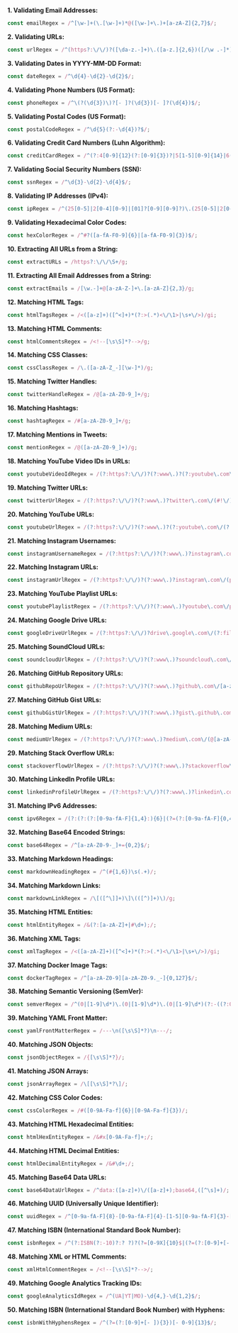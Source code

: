 **1. Validating Email Addresses:**  

```ts
const emailRegex = /^[\w-]+(\.[\w-]+)*@([\w-]+\.)+[a-zA-Z]{2,7}$/;
```

**2. Validating URLs:**  

```ts
const urlRegex = /^(https?:\/\/)?([\da-z.-]+)\.([a-z.]{2,6})([/\w .-]*)*\/?$/;
```

**3. Validating Dates in YYYY-MM-DD Format:**  

```ts
const dateRegex = /^\d{4}-\d{2}-\d{2}$/;
```

**4. Validating Phone Numbers (US Format):**  

```ts
const phoneRegex = /^\(?(\d{3})\)?[- ]?(\d{3})[- ]?(\d{4})$/;
```

**5. Validating Postal Codes (US Format):**  

```ts
const postalCodeRegex = /^\d{5}(?:-\d{4})?$/;
```

**6. Validating Credit Card Numbers (Luhn Algorithm):**  

```ts
const creditCardRegex = /^(?:4[0-9]{12}(?:[0-9]{3})?|5[1-5][0-9]{14}|6(?:011|5[0-9][0-9])[0-9]{12}|3[47][0-9]{13}|3(?:0[0-5]|[68][0-9])[0-9]{11}|(?:2131|1800|35\d{3})\d{11})$/;
```

**7. Validating Social Security Numbers (SSN):**  

```ts
const ssnRegex = /^\d{3}-\d{2}-\d{4}$/;
```

**8. Validating IP Addresses (IPv4):**  

```ts
const ipRegex = /^(25[0-5]|2[0-4][0-9]|[01]?[0-9][0-9]?)\.(25[0-5]|2[0-4][0-9]|[01]?[0-9][0-9]?)\.(25[0-5]|2[0-4][0-9]|[01]?[0-9][0-9]?)\.(25[0-5]|2[0-4][0-9]|[01]?[0-9][0-9]?)$/;
```

**9. Validating Hexadecimal Color Codes:**  

```ts
const hexColorRegex = /^#?([a-fA-F0-9]{6}|[a-fA-F0-9]{3})$/;
```

**10. Extracting All URLs from a String:**  

```ts
const extractURLs = /https?:\/\/\S+/g;
```

**11. Extracting All Email Addresses from a String:**  

```ts
const extractEmails = /[\w.-]+@[a-zA-Z-]+\.[a-zA-Z]{2,3}/g;
```

**12. Matching HTML Tags:**  

```ts
const htmlTagsRegex = /<([a-z]+)([^<]+)*(?:>(.*)<\/\1>|\s+\/>)/gi;
```

**13. Matching HTML Comments:**  

```ts
const htmlCommentsRegex = /<!--[\s\S]*?-->/g;
```

**14. Matching CSS Classes:**  

```ts
const cssClassRegex = /\.([a-zA-Z_-][\w-]*)/g;
```

**15. Matching Twitter Handles:**  

```ts
const twitterHandleRegex = /@[a-zA-Z0-9_]+/g;
```

**16. Matching Hashtags:**  

```ts
const hashtagRegex = /#[a-zA-Z0-9_]+/g;
```

**17. Matching Mentions in Tweets:**  

```ts
const mentionRegex = /@([a-zA-Z0-9_]+)/g;
```

**18. Matching YouTube Video IDs in URLs:**  

```ts
const youtubeVideoIdRegex = /(?:https?:\/\/)?(?:www\.)?(?:youtube\.com\/(?:[^\/\n\s]+\/\S+\/|(?:v|e(?:mbed)?)\/|\S*?[?&]v=)|youtu\.be\/)([a-zA-Z0-9_-]{11})/;
```

**19. Matching Twitter URLs:**  

```ts
const twitterUrlRegex = /(?:https?:\/\/)?(?:www\.)?twitter\.com\/(#!\/)?[a-zA-Z0-9_]+/;
```

**20. Matching YouTube URLs:**  

```ts
const youtubeUrlRegex = /(?:https?:\/\/)?(?:www\.)?(?:youtube\.com\/(?:[^\/\n\s]+\/\S+\/|(?:v|e(?:mbed)?)\/|\S*?[?&]v=)|youtu\.be\/)([a-zA-Z0-9_-]{11})/;
```

**21. Matching Instagram Usernames:**  

```ts
const instagramUsernameRegex = /(?:https?:\/\/)?(?:www\.)?instagram\.com\/[a-zA-Z0-9_]+/;
```

**22. Matching Instagram URLs:**  

```ts
const instagramUrlRegex = /(?:https?:\/\/)?(?:www\.)?instagram\.com\/(p|tv|reel)\/[a-zA-Z0-9_]+/;
```

**23. Matching YouTube Playlist URLs:**  

```ts
const youtubePlaylistRegex = /(?:https?:\/\/)?(?:www\.)?youtube\.com\/playlist\?list=([a-zA-Z0-9_-]+)/;
```

**24. Matching Google Drive URLs:**  

```ts
const googleDriveUrlRegex = /(?:https?:\/\/)?drive\.google\.com\/(?:file\/d\/|open\?id=)([a-zA-Z0-9_-]+)/;
```

**25. Matching SoundCloud URLs:**  

```ts
const soundcloudUrlRegex = /(?:https?:\/\/)?(?:www\.)?soundcloud\.com\/[a-zA-Z0-9_-]+\/[a-zA-Z0-9_-]+/;
```

**26. Matching GitHub Repository URLs:**  

```ts
const githubRepoUrlRegex = /(?:https?:\/\/)?(?:www\.)?github\.com\/[a-zA-Z0-9_-]+\/[a-zA-Z0-9_-]+/;
```

**27. Matching GitHub Gist URLs:**  

```ts
const githubGistUrlRegex = /(?:https?:\/\/)?(?:www\.)?gist\.github\.com\/[a-zA-Z0-9_-]+\/[a-zA-Z0-9]+/;
```

**28. Matching Medium URLs:**  

```ts
const mediumUrlRegex = /(?:https?:\/\/)?(?:www\.)?medium\.com\/(@[a-zA-Z0-9_-]+)\/[a-zA-Z0-9_-]+/;
```

**29. Matching Stack Overflow URLs:**  

```ts
const stackoverflowUrlRegex = /(?:https?:\/\/)?(?:www\.)?stackoverflow\.com\/questions\/([0-9]+)/;
```

**30. Matching LinkedIn Profile URLs:**  

```ts
const linkedinProfileUrlRegex = /(?:https?:\/\/)?(?:www\.)?linkedin\.com\/in\/[a-zA-Z0-9_-]+/;
```

**31. Matching IPv6 Addresses:**  

```ts
const ipv6Regex = /(?:(?:(?:[0-9a-fA-F]{1,4}:){6}|(?=(?:[0-9a-fA-F]{0,4}:){2,6}(?:[0-9.]{1,3})){((?=.*(::))(?=(.*?::))(::)?(([0-9a-fA-F]{1,4}:){0,5}|:)((?::[0-9a-fA-F]{1,4}){1,2}:|(?:[0-9]{1,3}\.){3}[0-9]{1,3})))(%.+)?\b/;
```

**32. Matching Base64 Encoded Strings:**  

```ts
const base64Regex = /^[a-zA-Z0-9-_]+={0,2}$/;
```

**33. Matching Markdown Headings:**  

```ts
const markdownHeadingRegex = /^(#{1,6})\s(.+)/;
```

**34. Matching Markdown Links:**  

```ts
const markdownLinkRegex = /\[([^\]]+)\]\(([^)]+)\)/g;
```

**35. Matching HTML Entities:**  

```ts
const htmlEntityRegex = /&(?:[a-zA-Z]+|#\d+);/;
```

**36. Matching XML Tags:**  

```ts
const xmlTagRegex = /<([a-zA-Z]+)([^<]+)*(?:>(.*)<\/\1>|\s+\/>)/gi;
```

**37. Matching Docker Image Tags:**  

```ts
const dockerTagRegex = /^[a-zA-Z0-9][a-zA-Z0-9._-]{0,127}$/;
```

**38. Matching Semantic Versioning (SemVer):**  

```ts
const semverRegex = /^(0|[1-9]\d*)\.(0|[1-9]\d*)\.(0|[1-9]\d*)(?:-((?:0|[1-9]\d*|\d*[a-zA-Z-][0-9a-zA-Z-]*)?(?:\.(?:0|[1-9]\d*|\d*[a-zA-Z-][0-9a-zA-Z-]*))*))?(?:\+([0-9a-zA-Z-]+(?:\.[0-9a-zA-Z-]+)*))?$/;
```

**39. Matching YAML Front Matter:**  

```ts
const yamlFrontMatterRegex = /---\n([\s\S]*?)\n---/;
```

**40. Matching JSON Objects:**  

```ts
const jsonObjectRegex = /{[\s\S]*?}/;
```

**41. Matching JSON Arrays:**  

```ts
const jsonArrayRegex = /\[[\s\S]*?\]/;
```

**42. Matching CSS Color Codes:**  

```ts
const cssColorRegex = /#([0-9A-Fa-f]{6}|[0-9A-Fa-f]{3})/;
```

**43. Matching HTML Hexadecimal Entities:**  

```ts
const htmlHexEntityRegex = /&#x[0-9A-Fa-f]+;/;
```

**44. Matching HTML Decimal Entities:**  

```ts
const htmlDecimalEntityRegex = /&#\d+;/;
```

**45. Matching Base64 Data URLs:**  

```ts
const base64DataUrlRegex = /^data:([a-z]+)\/([a-z]+);base64,([^\s]+)/;
```

**46. Matching UUID (Universally Unique Identifier):**  

```ts
const uuidRegex = /^[0-9a-fA-F]{8}-[0-9a-fA-F]{4}-[1-5][0-9a-fA-F]{3}-[89abAB][0-9a-fA-F]{3}-[0-9a-fA-F]{12}$/;
```

**47. Matching ISBN (International Standard Book Number):**  

```ts
const isbnRegex = /^(?:ISBN(?:-10)?:? ?)?(?=[0-9X]{10}$|(?=(?:[0-9]+[- ]){3})[- 0-9X]{13}$|97[89][0-9]{10}$|(?=(?:[0-9]+[- ]){4})[- 0-9]{17}$)(?:97[89][- ]?)?[0-9]{1,5}[- ]?(?:[0-9]+[- ]?){2}[0-9X]$/;
```

**48. Matching XML or HTML Comments:**  

```ts
const xmlHtmlCommentRegex = /<!--[\s\S]*?-->/;
```

**49. Matching Google Analytics Tracking IDs:**  

```ts
const googleAnalyticsIdRegex = /^(UA|YT|MO)-\d{4,}-\d{1,2}$/;
```

**50. Matching ISBN (International Standard Book Number) with Hyphens:**  

```ts
const isbnWithHyphensRegex = /^(?=(?:[0-9]+[- ]){3})[- 0-9]{13}$/;
```
